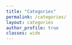 ```yaml
---
title: "Categories"
permalink: /categories/
layout: categories
author_profile: true
classes: wide
---
```

